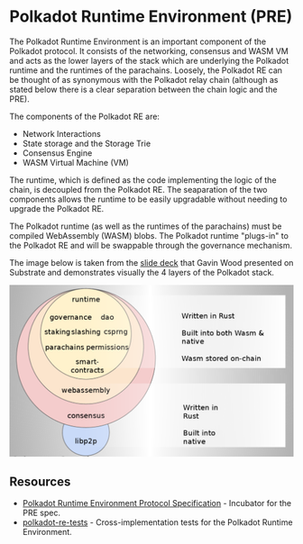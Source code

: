 # Polkadot Runtime Environment (PRE)

The Polkadot Runtime Environment is an important component of the Polkadot protocol. It consists of the networking, consensus and WASM VM and acts as the lower layers of the stack which are underlying the Polkadot runtime and the runtimes of the parachains. Loosely, the Polkadot RE can be thought of as synonymous with the Polkadot relay chain (although as stated below there is a clear separation between the chain logic and the PRE).

The components of the Polkadot RE are:

- Network Interactions
- State storage and the Storage Trie
- Consensus Engine
- WASM Virtual Machine (VM)

The runtime, which is defined as the code implementing the logic of the chain, is decoupled from the Polkadot RE. The seaparation of the two components allows the runtime to be easily upgradable without needing to upgrade the Polkadot RE. 

The Polkadot runtime (as well as the runtimes of the parachains) must be compiled WebAssembly (WASM) blobs. The Polkadot runtime "plugs-in" to the Polkadot RE and will be swappable through the governance mechanism.

The image below is taken from the [slide deck](https://slides.com/paritytech/paritysubstrate#/8) that Gavin Wood presented on Substrate and demonstrates visually the 4 layers of the Polkadot stack.

![PRE](../../img/PRE.png)

## Resources

- [Polkadot Runtime Environment Protocol Specification](https://github.com/w3f/polkadot-re-spec) - Incubator for the PRE spec.
- [polkadot-re-tests](https://github.com/w3f/polkadot-re-tests) - Cross-implementation tests for the Polkadot Runtime Environment.
